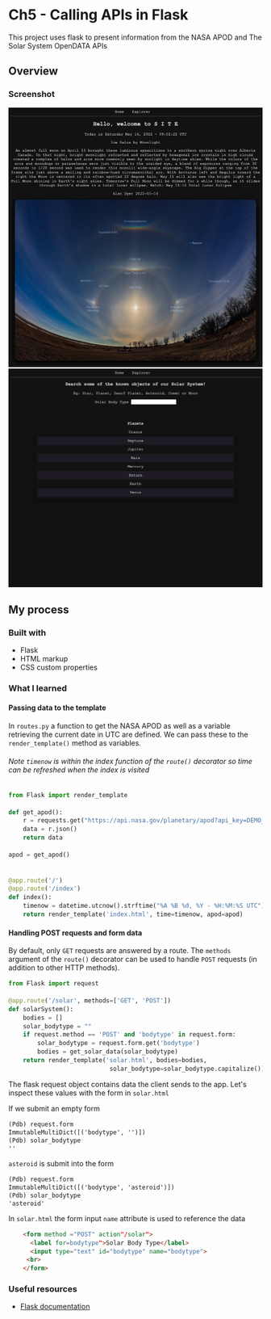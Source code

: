 # Ch5 - Calling APIs in Flask

This project uses flask to present information from the NASA APOD and The Solar System OpenDATA APIs
## Overview

### Screenshot

![](https://github.com/VadidEisrra/100daysofWeb/blob/main/images/5-flask-api-index.png)
![](https://github.com/VadidEisrra/100daysofWeb/blob/main/images/5-flask-api-explore.png)

## My process

### Built with

- Flask
- HTML markup
- CSS custom properties

### What I learned

#### Passing data to the template

In `routes.py` a function to get the NASA APOD as well as a variable retrieving the current date in UTC are defined. We can pass these to the `render_template()` method as variables. 

###### Note `timenow` is *within* the index function of the `route()` decorator so time can be refreshed when the index is visited

```python
from Flask import render_template

def get_apod():
    r = requests.get("https://api.nasa.gov/planetary/apod?api_key=DEMO_KEY")
    data = r.json()
    return data

apod = get_apod()


@app.route('/')
@app.route('/index')
def index():
    timenow = datetime.utcnow().strftime("%A %B %d, %Y - %H:%M:%S UTC")
    return render_template('index.html', time=timenow, apod=apod)
```

#### Handling POST requests and form data

By default, only `GET` requests are answered by a route. The `methods` argument of the `route()` decorator can be used to handle `POST` requests (in addition to other HTTP methods).

```python
from Flask import request

@app.route('/solar', methods=['GET', 'POST'])
def solarSystem():
    bodies = []
    solar_bodytype = ""
    if request.method == 'POST' and 'bodytype' in request.form:
        solar_bodytype = request.form.get('bodytype')
        bodies = get_solar_data(solar_bodytype)
    return render_template('solar.html', bodies=bodies,
                            solar_bodytype=solar_bodytype.capitalize())
```
The flask request object contains data the client sends to the app. Let's inspect these values with the form in `solar.html`

If we submit an empty form
```
(Pdb) request.form
ImmutableMultiDict([('bodytype', '')])
(Pdb) solar_bodytype
''
```
`asteroid` is submit into the form
```
(Pdb) request.form
ImmutableMultiDict([('bodytype', 'asteroid')])
(Pdb) solar_bodytype
'asteroid'
```
In `solar.html` the form input `name` attribute is used to reference the data
```html
    <form method ="POST" action"/solar">
      <label for=bodytype">Solar Body Type</label>
      <input type="text" id="bodytype" name="bodytype">
     <br>
    </form>
```

### Useful resources

- [Flask documentation](https://flask.palletsprojects.com/en/2.1.x/)

